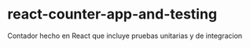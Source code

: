 # react-counter-app-and-testing
Contador hecho en React que incluye pruebas unitarias y de integracion
